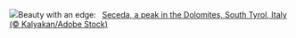 ![](https://www.bing.com/th?id=OHR.SecedaPeak_EN-US0983713623_UHD.jpg&w=1000)Beauty with an edge:&nbsp;&ensp;[Seceda, a peak in the Dolomites, South Tyrol, Italy (© Kalyakan/Adobe Stock)](https://www.bing.com/th?id=OHR.SecedaPeak_EN-US0983713623_UHD.jpg)
<br><br/>
